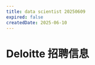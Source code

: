 ```yaml
---
title: data scientist 20250609
expired: false
createdDate: 2025-06-10
---
```


# Deloitte 招聘信息

<JobPostingTable job-posting-json-path="deloitte/data/data-scientist-20250609.json" />
